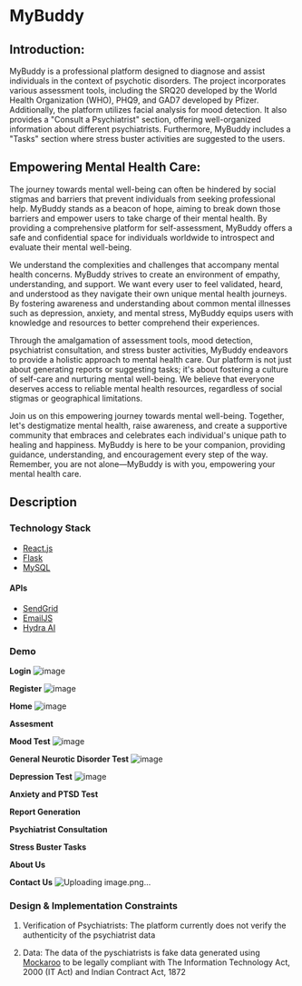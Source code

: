 # MyBuddy

## Introduction:
MyBuddy is a professional platform designed to diagnose and assist individuals in the context of psychotic disorders. The project incorporates various assessment tools, including the SRQ20 developed by the World Health Organization (WHO), PHQ9, and GAD7 developed by Pfizer. Additionally, the platform utilizes facial analysis for mood detection. It also provides a "Consult a Psychiatrist" section, offering well-organized information about different psychiatrists. Furthermore, MyBuddy includes a "Tasks" section where stress buster activities are suggested to the users.

## Empowering Mental Health Care:
The journey towards mental well-being can often be hindered by social stigmas and barriers that prevent individuals from seeking professional help. MyBuddy stands as a beacon of hope, aiming to break down those barriers and empower users to take charge of their mental health. By providing a comprehensive platform for self-assessment, MyBuddy offers a safe and confidential space for individuals worldwide to introspect and evaluate their mental well-being.

We understand the complexities and challenges that accompany mental health concerns. MyBuddy strives to create an environment of empathy, understanding, and support. We want every user to feel validated, heard, and understood as they navigate their own unique mental health journeys. By fostering awareness and understanding about common mental illnesses such as depression, anxiety, and mental stress, MyBuddy equips users with knowledge and resources to better comprehend their experiences.

Through the amalgamation of assessment tools, mood detection, psychiatrist consultation, and stress buster activities, MyBuddy endeavors to provide a holistic approach to mental health care. Our platform is not just about generating reports or suggesting tasks; it's about fostering a culture of self-care and nurturing mental well-being. We believe that everyone deserves access to reliable mental health resources, regardless of social stigmas or geographical limitations.

Join us on this empowering journey towards mental well-being. Together, let's destigmatize mental health, raise awareness, and create a supportive community that embraces and celebrates each individual's unique path to healing and happiness. MyBuddy is here to be your companion, providing guidance, understanding, and encouragement every step of the way. Remember, you are not alone—MyBuddy is with you, empowering your mental health care.

## Description
### Technology Stack
- [React.js](https://react.dev/)
- [Flask](https://flask.palletsprojects.com/en/2.3.x/)
- [MySQL](https://www.mysql.com/)
#### APIs
- [SendGrid](https://sendgrid.com/solutions/email-api/)
- [EmailJS](https://www.emailjs.com/)
- [Hydra AI](https://rapidapi.com/alessandro.lamberti98/api/hydra-ai)

### Demo
**Login**
![image](https://github.com/Richie-Thakkar/MyBuddy-Mental-Health-Tracker/assets/91325143/795651dd-c29e-4e0b-9ff2-99d02f296f29)

**Register**
![image](https://github.com/Richie-Thakkar/MyBuddy-Mental-Health-Tracker/assets/91325143/7a851879-0ff7-4473-bbb3-03efbf3e5bb0)

**Home**
![image](https://github.com/Richie-Thakkar/MyBuddy-Mental-Health-Tracker/assets/91325143/dc746694-6d67-4e3e-901d-81916ec5c651)

**Assesment**

**Mood Test**
![image](https://github.com/Richie-Thakkar/MyBuddy-Mental-Health-Tracker/assets/91325143/8574f9e1-0ecc-4aab-a070-797df5677397)

**General Neurotic Disorder Test**
![image](https://github.com/Richie-Thakkar/MyBuddy-Mental-Health-Tracker/assets/91325143/3d5a745d-1583-40af-b860-35580f06e163)

**Depression Test**
![image](https://github.com/Richie-Thakkar/MyBuddy-Mental-Health-Tracker/assets/91325143/9b4d42da-13f8-4e57-8d6d-a7a3e2d65af8)

**Anxiety and PTSD Test**

**Report Generation**

**Psychiatrist Consultation**


**Stress Buster Tasks**

**About Us**

**Contact Us**
![Uploading image.png…]()


### Design & Implementation Constraints

1. Verification of Psychiatrists:
The platform currently does not verify the authenticity of the psychiatrist data   

2. Data:
   The data of the pyschiatrists is fake data generated using [Mockaroo](https://www.mockaroo.com/) to be legally compliant with The Information Technology Act,  2000 (IT Act) and Indian Contract Act, 1872




